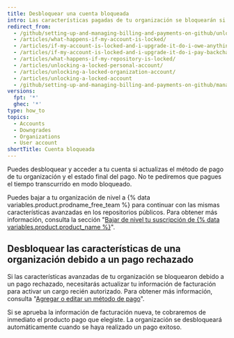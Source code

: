 ```yaml
---
title: Desbloquear una cuenta bloqueada
intro: Las características pagadas de tu organización se bloquearán si tu pago no se recibe a tiempo debido a problemas de facturación.
redirect_from:
  - /github/setting-up-and-managing-billing-and-payments-on-github/unlocking-a-locked-account
  - /articles/what-happens-if-my-account-is-locked/
  - /articles/if-my-account-is-locked-and-i-upgrade-it-do-i-owe-anything-for-previous-time/
  - /articles/if-my-account-is-locked-and-i-upgrade-it-do-i-pay-backcharges/
  - /articles/what-happens-if-my-repository-is-locked/
  - /articles/unlocking-a-locked-personal-account/
  - /articles/unlocking-a-locked-organization-account/
  - /articles/unlocking-a-locked-account
  - /github/setting-up-and-managing-billing-and-payments-on-github/managing-your-github-billing-settings/unlocking-a-locked-account
versions:
  fpt: '*'
  ghec: '*'
type: how_to
topics:
  - Accounts
  - Downgrades
  - Organizations
  - User account
shortTitle: Cuenta bloqueada
---
```


Puedes desbloquear y acceder a tu cuenta si actualizas el método de pago de tu organización y el estado final del pago. No te pediremos que pagues el tiempo transcurrido en modo bloqueado.

Puedes bajar a tu organización de nivel a {% data variables.product.prodname_free_team %} para continuar con las mismas características avanzadas en los repositorios públicos. Para obtener más información, consulta la sección "[Bajar de nivel tu suscripción de {% data variables.product.product_name %}](/billing/managing-billing-for-your-github-account/downgrading-your-github-subscription)".

## Desbloquear las características de una organización debido a un pago rechazado

Si las características avanzadas de tu organización se bloquearon debido a un pago rechazado, necesitarás actualizar tu información de facturación para activar un cargo recién autorizado. Para obtener más información, consulta "[Agregar o editar un método de pago](/articles/adding-or-editing-a-payment-method)".

Si se aprueba la información de facturación nueva, te cobraremos de inmediato el producto pago que elegiste. La organización se desbloqueará automáticamente cuando se haya realizado un pago exitoso.
